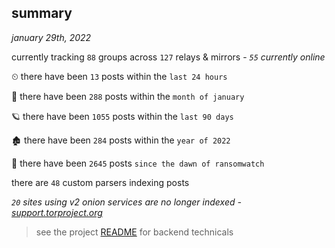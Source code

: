
## summary
_january 29th, 2022_

currently tracking `88` groups across `127` relays & mirrors - _`55` currently online_

⏲ there have been `13` posts within the `last 24 hours`

🦈 there have been `288` posts within the `month of january`

🪐 there have been `1055` posts within the `last 90 days`

🏚 there have been `284` posts within the `year of 2022`

🦕 there have been `2645` posts `since the dawn of ransomwatch`

there are `48` custom parsers indexing posts

_`20` sites using v2 onion services are no longer indexed - [support.torproject.org](https://support.torproject.org/onionservices/v2-deprecation/)_

> see the project [README](https://github.com/thetanz/ransomwatch#ransomwatch--) for backend technicals
